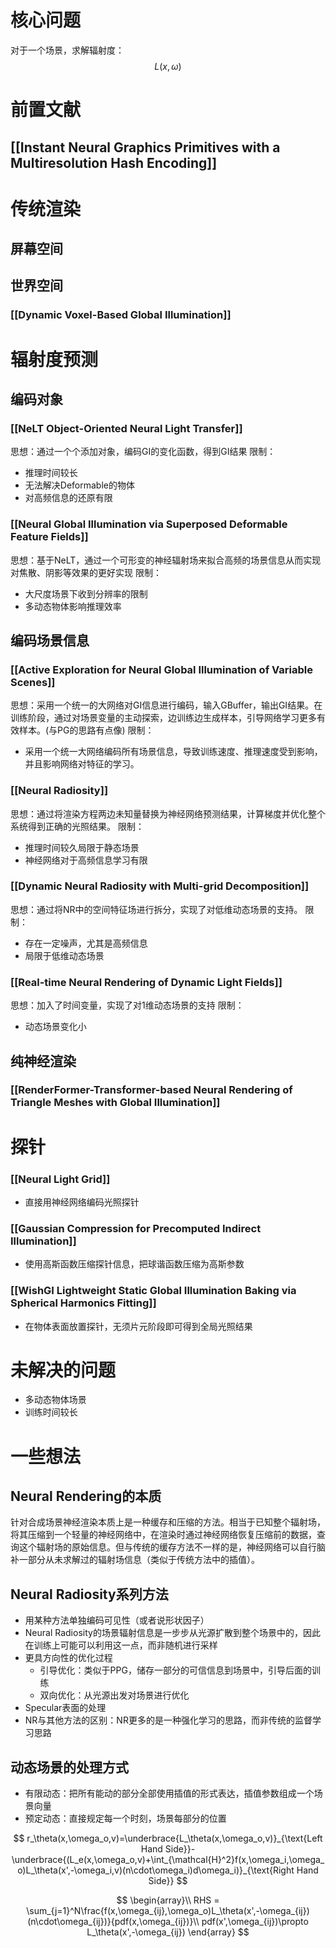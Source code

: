 # 核心问题
对于一个场景，求解辐射度：
$$
L(x,\omega)
$$
# 前置文献
## [[Instant Neural Graphics Primitives with a Multiresolution Hash Encoding]]

# 传统渲染
## 屏幕空间

## 世界空间
### [[Dynamic Voxel-Based Global Illumination]]

# 辐射度预测
## 编码对象
### [[NeLT Object-Oriented Neural Light Transfer]]
思想：通过一个个添加对象，编码GI的变化函数，得到GI结果
限制：
+ 推理时间较长
+ 无法解决Deformable的物体
+ 对高频信息的还原有限
### [[Neural Global Illumination via Superposed Deformable Feature Fields]]
思想：基于NeLT，通过一个可形变的神经辐射场来拟合高频的场景信息从而实现对焦散、阴影等效果的更好实现
限制：
+ 大尺度场景下收到分辨率的限制
+ 多动态物体影响推理效率
## 编码场景信息
### [[Active Exploration for Neural Global Illumination of Variable Scenes]]
思想：采用一个统一的大网络对GI信息进行编码，输入GBuffer，输出GI结果。在训练阶段，通过对场景变量的主动探索，边训练边生成样本，引导网络学习更多有效样本。(与PG的思路有点像)
限制：
+ 采用一个统一大网络编码所有场景信息，导致训练速度、推理速度受到影响，并且影响网络对特征的学习。
### [[Neural Radiosity]]
思想：通过将渲染方程两边未知量替换为神经网络预测结果，计算梯度并优化整个系统得到正确的光照结果。
限制：
+ 推理时间较久局限于静态场景
+ 神经网络对于高频信息学习有限
### [[Dynamic Neural Radiosity with Multi-grid Decomposition]]
思想：通过将NR中的空间特征场进行拆分，实现了对低维动态场景的支持。
限制：
+ 存在一定噪声，尤其是高频信息
+ 局限于低维动态场景
### [[Real-time Neural Rendering of Dynamic Light Fields]]
思想：加入了时间变量，实现了对1维动态场景的支持
限制：
+ 动态场景变化小

## 纯神经渲染
### [[RenderFormer-Transformer-based Neural Rendering of Triangle Meshes with Global Illumination]]


# 探针
### [[Neural Light Grid]]
+ 直接用神经网络编码光照探针
### [[Gaussian Compression for Precomputed Indirect Illumination]]
+ 使用高斯函数压缩探针信息，把球谐函数压缩为高斯参数
### [[WishGI Lightweight Static Global Illumination Baking via Spherical Harmonics Fitting]]
+ 在物体表面放置探针，无须片元阶段即可得到全局光照结果

# 未解决的问题
+ 多动态物体场景
+ 训练时间较长

# 一些想法
## Neural Rendering的本质
针对合成场景神经渲染本质上是一种缓存和压缩的方法。相当于已知整个辐射场，将其压缩到一个轻量的神经网络中，在渲染时通过神经网络恢复压缩前的数据，查询这个辐射场的原始信息。但与传统的缓存方法不一样的是，神经网络可以自行脑补一部分从未求解过的辐射场信息（类似于传统方法中的插值）。
## Neural Radiosity系列方法
+ 用某种方法单独编码可见性（或者说形状因子）
+ Neural Radiosity的场景辐射信息是一步步从光源扩散到整个场景中的，因此在训练上可能可以利用这一点，而非随机进行采样
+ 更具方向性的优化过程
	+ 引导优化：类似于PPG，储存一部分的可信信息到场景中，引导后面的训练
	+ 双向优化：从光源出发对场景进行优化
+ Specular表面的处理
+ NR与其他方法的区别：NR更多的是一种强化学习的思路，而非传统的监督学习思路
## 动态场景的处理方式
+ 有限动态：把所有能动的部分全部使用插值的形式表达，插值参数组成一个场景向量
+ 预定动态：直接规定每一个时刻，场景每部分的位置

$$
r_\theta(x,\omega_o,v)=\underbrace{L_\theta(x,\omega_o,v)}_{\text{Left Hand Side}}-\underbrace{(L_e(x,\omega_o,v)+\int_{\mathcal{H}^2}f(x,\omega_i,\omega_o)L_\theta(x',-\omega_i,v)(n\cdot\omega_i)d\omega_i)}_{\text{Right Hand Side}}
$$

$$
\begin{array}\\
RHS = \sum_{j=1}^N\frac{f(x,\omega_{ij},\omega_o)L_\theta(x',-\omega_{ij})(n\cdot\omega_{ij})}{pdf(x,\omega_{ij})}\\
pdf(x',\omega_{ij})\propto L_\theta(x',-\omega_{ij})
\end{array}
$$

